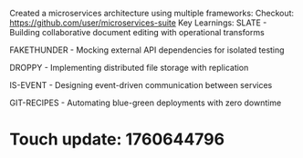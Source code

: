 Created a microservices architecture using multiple frameworks:
Checkout: https://github.com/user/microservices-suite
Key Learnings:
SLATE - Building collaborative document editing with operational transforms

FAKETHUNDER - Mocking external API dependencies for isolated testing

DROPPY - Implementing distributed file storage with replication

IS-EVENT - Designing event-driven communication between services

GIT-RECIPES - Automating blue-green deployments with zero downtime

# Touch update: 1760644796
